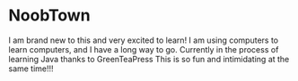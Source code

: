 # NoobTown
I am brand new to this and very excited to learn!
I am using computers to learn computers, and I have a long way to go.
Currently in the process of learning Java thanks to GreenTeaPress
This is so fun and intimidating at the same time!!!
